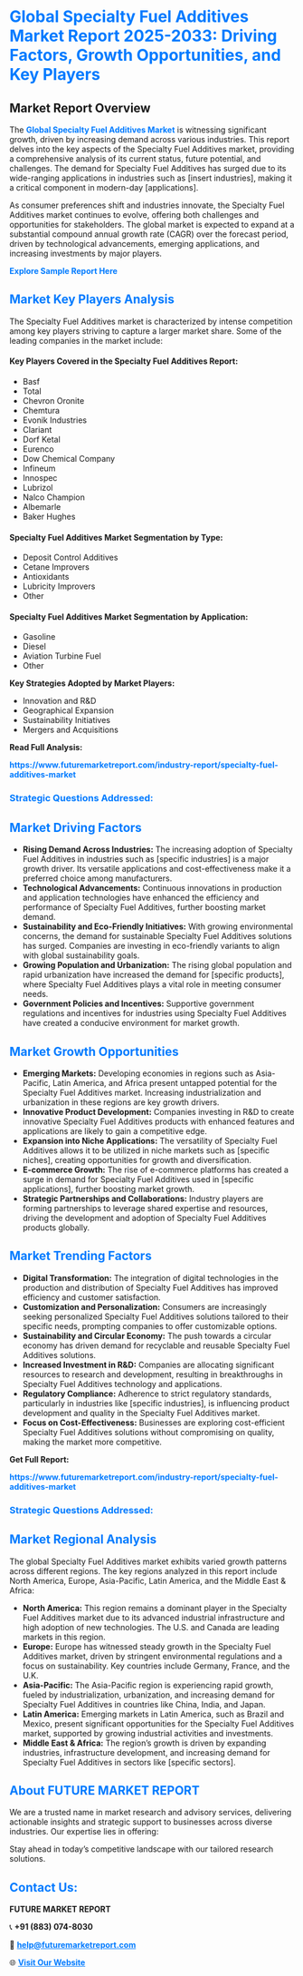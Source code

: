 <h1 style="color: #007BFF;">Global Specialty Fuel Additives Market Report 2025-2033: Driving Factors, Growth Opportunities, and Key Players</h1>

<section id="overview">
<h2>Market Report Overview</h2>
<p>The <a href="https://www.futuremarketreport.com/industry-report/specialty-fuel-additives-market" style="color: #007BFF; text-decoration: none;"><strong>Global Specialty Fuel Additives Market</strong></a> is witnessing significant growth, driven by increasing demand across various industries. This report delves into the key aspects of the Specialty Fuel Additives market, providing a comprehensive analysis of its current status, future potential, and challenges. The demand for Specialty Fuel Additives has surged due to its wide-ranging applications in industries such as [insert industries], making it a critical component in modern-day [applications].</p>
<p>As consumer preferences shift and industries innovate, the Specialty Fuel Additives market continues to evolve, offering both challenges and opportunities for stakeholders. The global market is expected to expand at a substantial compound annual growth rate (CAGR) over the forecast period, driven by technological advancements, emerging applications, and increasing investments by major players.</p>
</section>

<section id="overview">
<p><a href="https://www.futuremarketreport.com/request-sample/reportId=29770" style="color: #007BFF; text-decoration: none;"><strong>Explore Sample Report Here</strong></a></p>
</section>

<section id="key-players">
<h2 style="color: #007BFF;">Market Key Players Analysis</h2>
<p>The Specialty Fuel Additives market is characterized by intense competition among key players striving to capture a larger market share. Some of the leading companies in the market include:</p>
<h4>Key Players Covered in the Specialty Fuel Additives Report:</h4>
<ul><li>Basf</li><li>Total</li><li>Chevron Oronite</li><li>Chemtura</li><li>Evonik Industries</li><li>Clariant</li><li>Dorf Ketal</li><li>Eurenco</li><li>Dow Chemical Company</li><li>Infineum</li><li>Innospec</li><li>Lubrizol</li><li>Nalco Champion</li><li>Albemarle</li><li>Baker Hughes</li></ul>
<h4>Specialty Fuel Additives Market Segmentation by Type:</h4>
<ul><li>Deposit Control Additives</li><li>Cetane Improvers</li><li>Antioxidants</li><li>Lubricity Improvers</li><li>Other</li></ul>

<h4>Specialty Fuel Additives Market Segmentation by Application:</h4>
<ul><li>Gasoline</li><li>Diesel</li><li>Aviation Turbine Fuel</li><li>Other</li></ul>
<p><strong>Key Strategies Adopted by Market Players:</strong></p>
<ul>
<li>Innovation and R&D</li>
<li>Geographical Expansion</li>
<li>Sustainability Initiatives</li>
<li>Mergers and Acquisitions</li>
</ul>
</section>

<section>
<p><strong>Read Full Analysis: </strong></p><a href="https://www.futuremarketreport.com/industry-report/specialty-fuel-additives-market" style="color: #007BFF; text-decoration: none;"><strong>https://www.futuremarketreport.com/industry-report/specialty-fuel-additives-market</strong></a>
<h3 style="color: #007BFF;">Strategic Questions Addressed:</h3>
</section>

<section id="driving-factors">
<h2 style="color: #007BFF;">Market Driving Factors</h2>
<ul>
<li><strong>Rising Demand Across Industries:</strong> The increasing adoption of Specialty Fuel Additives in industries such as [specific industries] is a major growth driver. Its versatile applications and cost-effectiveness make it a preferred choice among manufacturers.</li>
<li><strong>Technological Advancements:</strong> Continuous innovations in production and application technologies have enhanced the efficiency and performance of Specialty Fuel Additives, further boosting market demand.</li>
<li><strong>Sustainability and Eco-Friendly Initiatives:</strong> With growing environmental concerns, the demand for sustainable Specialty Fuel Additives solutions has surged. Companies are investing in eco-friendly variants to align with global sustainability goals.</li>
<li><strong>Growing Population and Urbanization:</strong> The rising global population and rapid urbanization have increased the demand for [specific products], where Specialty Fuel Additives plays a vital role in meeting consumer needs.</li>
<li><strong>Government Policies and Incentives:</strong> Supportive government regulations and incentives for industries using Specialty Fuel Additives have created a conducive environment for market growth.</li>
</ul>
</section>

<section id="growth-opportunities">
<h2 style="color: #007BFF;">Market Growth Opportunities</h2>
<ul>
<li><strong>Emerging Markets:</strong> Developing economies in regions such as Asia-Pacific, Latin America, and Africa present untapped potential for the Specialty Fuel Additives market. Increasing industrialization and urbanization in these regions are key growth drivers.</li>
<li><strong>Innovative Product Development:</strong> Companies investing in R&D to create innovative Specialty Fuel Additives products with enhanced features and applications are likely to gain a competitive edge.</li>
<li><strong>Expansion into Niche Applications:</strong> The versatility of Specialty Fuel Additives allows it to be utilized in niche markets such as [specific niches], creating opportunities for growth and diversification.</li>
<li><strong>E-commerce Growth:</strong> The rise of e-commerce platforms has created a surge in demand for Specialty Fuel Additives used in [specific applications], further boosting market growth.</li>
<li><strong>Strategic Partnerships and Collaborations:</strong> Industry players are forming partnerships to leverage shared expertise and resources, driving the development and adoption of Specialty Fuel Additives products globally.</li>
</ul>
</section>

<section id="trending-factors">
<h2 style="color: #007BFF;">Market Trending Factors</h2>
<ul>
<li><strong>Digital Transformation:</strong> The integration of digital technologies in the production and distribution of Specialty Fuel Additives has improved efficiency and customer satisfaction.</li>
<li><strong>Customization and Personalization:</strong> Consumers are increasingly seeking personalized Specialty Fuel Additives solutions tailored to their specific needs, prompting companies to offer customizable options.</li>
<li><strong>Sustainability and Circular Economy:</strong> The push towards a circular economy has driven demand for recyclable and reusable Specialty Fuel Additives solutions.</li>
<li><strong>Increased Investment in R&D:</strong> Companies are allocating significant resources to research and development, resulting in breakthroughs in Specialty Fuel Additives technology and applications.</li>
<li><strong>Regulatory Compliance:</strong> Adherence to strict regulatory standards, particularly in industries like [specific industries], is influencing product development and quality in the Specialty Fuel Additives market.</li>
<li><strong>Focus on Cost-Effectiveness:</strong> Businesses are exploring cost-efficient Specialty Fuel Additives solutions without compromising on quality, making the market more competitive.</li>
</ul>
</section>

<section>
<p><strong>Get Full Report: </strong></p><a href="https://www.futuremarketreport.com/industry-report/specialty-fuel-additives-market" style="color: #007BFF; text-decoration: none;"><strong>https://www.futuremarketreport.com/industry-report/specialty-fuel-additives-market</strong></a>
<h3 style="color: #007BFF;">Strategic Questions Addressed:</h3>
</section>


<section id="regional-analysis">
<h2 style="color: #007BFF;">Market Regional Analysis</h2>
<p>The global Specialty Fuel Additives market exhibits varied growth patterns across different regions. The key regions analyzed in this report include North America, Europe, Asia-Pacific, Latin America, and the Middle East & Africa:</p>
<ul>
<li><strong>North America:</strong> This region remains a dominant player in the Specialty Fuel Additives market due to its advanced industrial infrastructure and high adoption of new technologies. The U.S. and Canada are leading markets in this region.</li>
<li><strong>Europe:</strong> Europe has witnessed steady growth in the Specialty Fuel Additives market, driven by stringent environmental regulations and a focus on sustainability. Key countries include Germany, France, and the U.K.</li>
<li><strong>Asia-Pacific:</strong> The Asia-Pacific region is experiencing rapid growth, fueled by industrialization, urbanization, and increasing demand for Specialty Fuel Additives in countries like China, India, and Japan.</li>
<li><strong>Latin America:</strong> Emerging markets in Latin America, such as Brazil and Mexico, present significant opportunities for the Specialty Fuel Additives market, supported by growing industrial activities and investments.</li>
<li><strong>Middle East & Africa:</strong> The region’s growth is driven by expanding industries, infrastructure development, and increasing demand for Specialty Fuel Additives in sectors like [specific sectors].</li>
</ul>
</section>

<footer>
<h2 style="color: #007BFF;">About FUTURE MARKET REPORT</h2>
<p>We are a trusted name in market research and advisory services, delivering actionable insights and strategic support to businesses across diverse industries. Our expertise lies in offering:</p>

<p>Stay ahead in today’s competitive landscape with our tailored research solutions.</p>

<h2 style="color: #007BFF;">Contact Us:</h2>
<p><strong>FUTURE MARKET REPORT</strong></p>
<p>📞 <strong>+91 (883) 074-8030</strong></p>
<p>📧 <strong><a href="mailto:help@futuremarketreport.com" style="color: #007BFF;">help@futuremarketreport.com</a></strong></p>
<p>🌐 <strong><a href="https://www.futuremarketreport.com/" style="color: #007BFF;">Visit Our Website</a></strong></p>
</footer>